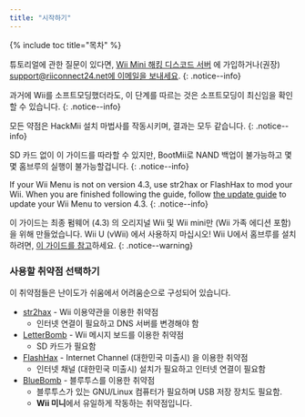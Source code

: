 ```yaml
---
title: "시작하기"
---
```


{% include toc title="목차" %}

튜토리얼에 관한 질문이 있다면, [Wii Mini 해킹 디스코드 서버](https://discord.gg/rc24) 에 가입하거나(권장) [support@riiconnect24.net에 이메일을 보내세요](mailto:support@riiconnect24.net).
{: .notice--info}

과거에 Wii를 소프트모딩했더라도, 이 단계를 따르는 것은 소프트모딩이 최신임을 확인할 수 있습니다.
{: .notice--info}

모든 약점은 HackMii 설치 마법사를 작동시키며, 결과는 모두 같습니다.
{: .notice--info}

SD 카드 없이 이 가이드를 따라할 수 있지만, BootMii로 NAND 백업이 불가능하고 몇몇 홈브루의 실행이 불가능할겁니다.
{: .notice--info}

If your Wii Menu is not on version 4.3, use str2hax or FlashHax to mod your Wii. When you are finished following the guide, follow [the update guide](update) to update your Wii Menu to version 4.3.
{: .notice--info}

이 가이드는 최종 펌웨어 (4.3) 의 오리지널 Wii 및 Wii mini만 (Wii 가족 에디션 포함) 을 위해 만들었습니다. Wii U (vWii) 에서 사용하지 마십시오! Wii U에서 홈브루를 설치하려면, [이 가이드를 참고](https://wiiu.hacks.guide)하세요.
{: .notice--warning}

### 사용할 취약점 선택하기

이 취약점들은 난이도가 쉬움에서 어려움순으로 구성되어 있습니다.

- [str2hax](str2hax) - Wii 이용약관을 이용한 취약점
    * 인터넷 연결이 필요하고 DNS 서버를 변경해야 함
- [LetterBomb](letterbomb) - Wii 메시지 보드를 이용한 취약점
    * SD 카드가 필요함
- [FlashHax](flashhax) - Internet Channel (대한민국 미출시) 을 이용한 취약점
    * 인터넷 채널 (대한민국 미출시) 설치가 필요하고 인터넷 연결이 필요함
- [BlueBomb](bluebomb) - 블루투스를 이용한 취약점
    * 블루투스가 있는 GNU/Linux 컴퓨터가 필요하며 USB 저장 장치도 필요함.
    * **Wii 미니**에서 유일하게 작동하는 취약점입니다.
